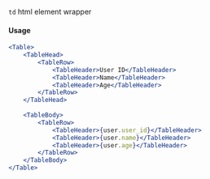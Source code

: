 `td` html element wrapper

#### Usage

```jsx
<Table>
	<TableHead>
		<TableRow>
			<TableHeader>User ID</TableHeader>
			<TableHeader>Name</TableHeader>
			<TableHeader>Age</TableHeader>
		</TableRow>
	</TableHead>
    
	<TableBody>
		<TableRow>
			<TableHeader>{user.user_id}</TableHeader>
			<TableHeader>{user.name}</TableHeader>
			<TableHeader>{user.age}</TableHeader>
		</TableRow>
	</TableBody>
</Table>
```

[//]: # (![image]&#40;/src/components/Box/images/example.png&#41;)

